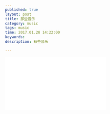 ```yaml
---
published: true
layout: post
title: 那些音乐
category: music
tags: music
time: 2017.01.28 14:22:00
keywords: 
description: 有些音乐

---
```


<!-- 执迷不悔 -->
<iframe frameborder="no" border="0" marginwidth="0" marginheight="0" width=330 height=86 src="//music.163.com/outchain/player?type=2&id=300587&auto=0&height=66"></iframe>

<!-- 不要躲避我的眼睛 -->
<iframe frameborder="no" border="0" marginwidth="0" marginheight="0" width=330 height=86 src="//music.163.com/outchain/player?type=2&id=300932&auto=0&height=66"></iframe>
